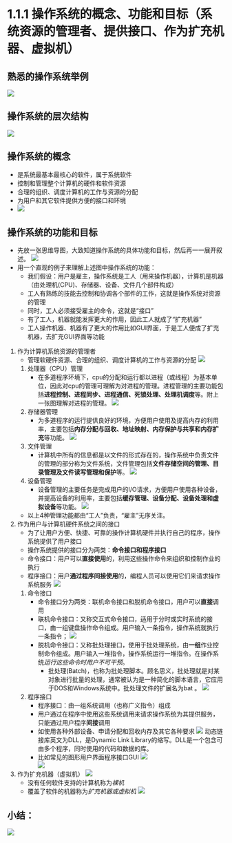 # 1.1.1 操作系统的概念、功能和目标（系统资源的管理者、提供接口、作为扩充机器、虚拟机）
## 熟悉的操作系统举例
![](image/2021-09-12-16-37-06.png)
## 操作系统的层次结构
![](image/2021-09-12-16-37-33.png)
## 操作系统的概念
- 是系统最基本最核心的软件，属于系统软件
- 控制和管理整个计算机的硬件和软件资源
- 合理的组织、调度计算机的工作与资源的分配
- 为用户和其它软件提供方便的接口和环境
- ![](image/2021-09-12-16-41-04.png)
## 操作系统的功能和目标
- 先放一张思维导图，大致知道操作系统的具体功能和目标，然后再一一展开叙述。
  ![](image/2021-09-12-16-59-23.png)
- 用一个直观的例子来理解上述图中操作系统的功能：
  - 我们假设：用户是雇主，操作系统是工人（用来操作机器），计算机是机器（由处理机(CPU)、存储器、设备、文件几个部件构成）
  - 工人有熟练的技能去控制和协调各个部件的工作，这就是操作系统对资源的管理
  - 同时，工人必须接受雇主的命令，这就是“接口”
  - 有了工人，机器就能发挥更大的作用，因此工人就成了“扩充机器”
  - 工人操作机器、机器有了更大的作用比如GUI界面，于是工人便成了扩充机器，去扩充GUI界面等功能
1. 作为计算机系统资源的管理者
   - 管理软硬件资源、合理的组织、调度计算机的工作与资源的分配
   ![](image/2021-09-12-17-03-05.png)
   1. 处理器（CPU）管理
      - 在多道程序环境下，cpu的分配和运行都以进程（或线程）为基本单位，因此对cpu的管理可理解为对进程的管理。进程管理的主要功能包括**进程控制、进程同步、进程通信、死锁处理、处理机调度**等。附上一张图理解对进程的管理。
      ![](image/2021-09-12-17-05-28.png)
   2. 存储器管理
      - 为多道程序的运行提供良好的环境，方便用户使用及提高内存的利用率，主要包括**内存分配与回收、地址映射、内存保护与共享和内存扩充**等功能。
      ![](image/2021-09-12-17-07-36.png)
   3. 文件管理
      - 计算机中所有的信息都是以文件的形式存在的，操作系统中负责文件的管理的部分称为文件系统，文件管理包括**文件存储空间的管理、目录管理及文件读写管理和保护**等。
      ![](image/2021-09-12-17-09-18.png)
   4. 设备管理
      - 设备管理的主要任务是完成用户的I/O请求，方便用户使用各种设备，并提高设备的利用率，主要包括**缓存管理、设备分配、设备处理和虚拟设备**等功能。
        ![](image/2021-09-12-17-10-47.png)
   - 以上4种管理功能都由“工人”负责，“雇主”无序关注。
2. 作为用户与计算机硬件系统之间的接口
   - 为了让用户方便、快捷、可靠的操作计算机硬件并执行自己的程序，操作系统提供了用户接口
   - 操作系统提供的接口分为两类：**命令接口和程序接口**
   - 命令接口：用户可以**直接使用**的，利用这些操作命令来组织和控制作业的执行
   - 程序接口：用户**通过程序间接使用**的，编程人员可以使用它们来请求操作系统服务
    ![](image/2021-09-12-17-14-27.png)
    1. 命令接口
        - 命令接口分为两类：联机命令接口和脱机命令接口，用户可以**直接**调用
        - 联机命令接口：又称交互式命令接口，适用于分时或实时系统的接口，由一组键盘操作命令组成。用户输入一条指令，操作系统就执行一条指令；
        ![](image/2021-09-12-17-17-04.png)
        - 脱机命令接口：又称批处理接口，使用于批处理系统，由**一组**作业控制命令组成。用户输入一堆指令，操作系统运行一堆指令。在操作系统*运行这些命令时用户不可干预*。
          - 批处理(Batch)，也称为批处理脚本。顾名思义，批处理就是对某对象进行批量的处理，通常被认为是一种简化的脚本语言，它应用于DOS和Windows系统中。批处理文件的扩展名为bat 。
          ![](image/2021-09-12-17-18-49.png)
    2. 程序接口
       - 程序接口：由一组系统调用（也称广义指令）组成
       - 用户通过在程序中使用这些系统调用来请求操作系统为其提供服务，只能通过用户程序**间接**调用
       - 如使用各种外部设备、申请分配和回收内存及其它各种要求
        ![](image/2021-09-12-17-21-55.png)
        动态链接库英文为DLL，是Dynamic Link Library的缩写。DLL是一个包含可由多个程序，同时使用的代码和数据的库。
       - 比如常见的图形用户界面程序接口GUI
       ![](image/2021-09-12-17-24-04.png)  
       ![](image/2021-09-12-17-24-22.png)
3. 作为扩充机器（虚拟机）
   ![](image/2021-09-12-17-24-52.png)
   - 没有任何软件支持的计算机称为*裸机*
   - 覆盖了软件的机器称为*扩充机器或虚拟机*
    ![](image/2021-09-12-17-26-38.png)
## 小结：
![](image/2021-09-12-16-57-59.png)

